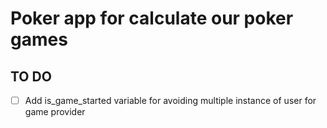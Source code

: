 # Poker app for calculate our poker games

## TO DO

- [ ] Add is_game_started variable for avoiding multiple instance of user for game provider
